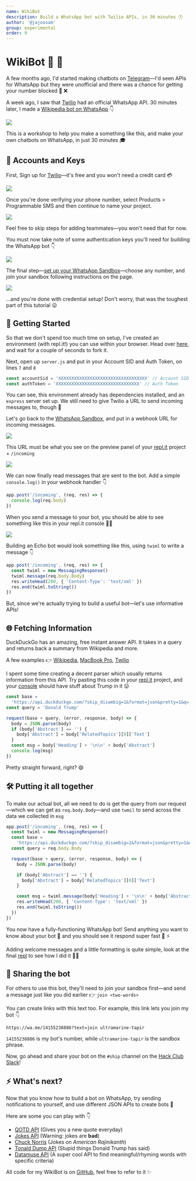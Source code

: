```yaml
---
name: WikiBot
description: Build a WhatsApp bot with Twilio APIs, in 30 minutes 🕐
author: '@jajoosam'
group: experimental
order: 9
---
```


# WikiBot 💬 🤖

A few months ago, I'd started making chatbots on [Telegram](https://t.me)—I'd seen APIs for WhatsApp but they were unofficial and there was a chance for getting your number blocked 📱 ❌

A week ago, I saw that [Twilio](https://twilio.com) had an official WhatsApp API. 30 minutes later, I made a [Wikipedia bot on WhatsApp](https://wikibot.4ty2.fun) 👇

![](img/demo.png)

This is a workshop to help you make a something like this, and make your own chatbots on WhatsApp, in just 30 minutes 🎓

## 🔑 Accounts and Keys

First, Sign up for [Twilio](https://www.twilio.com/try-twilio)—it's free and you won't need a credit card 💳

![](img/twilio_signup.png)

Once you're done verifying your phone number, select Products > Programmable SMS and then continue to name your project.

![](img/twilio_products.png)

Feel free to skip steps for adding teammates—you won't need that for now.

You must now take note of some authentication keys you'll need for building the WhatsApp bot 👇

![](img/auth_token.png)

The final step—[set up your WhatsApp Sandbox](https://www.twilio.com/console/sms/whatsapp/sandbox)—choose any number, and join your sandbox following instructions on the page.

![](img/whatsapp_sandbox.png)

…and you're done with credential setup! Don't worry, that was the toughest part of this tutorial 😛

## 🚀 Getting Started

So that we don't spend too much time on setup, I've created an environment (with repl.it!) you can use within your browser. Head over [here](https://repl.it/@jajoosam/wikibot-start), and wait for a couple of seconds to fork it.

Next, open up `server.js` and put in your Account SID and Auth Token, on lines `7` and `8`

```js
const accountSid = 'XXXXXXXXXXXXXXXXXXXXXXXXXXXXXXXXXX' // Account SID
const authToken = 'XXXXXXXXXXXXXXXXXXXXXXXXXXXXXXXX' // Auth Token
```

You can see, this environment already has dependencies installed, and an `express` server set up. We still need to give Twilio a URL to send incoming messages to, though 🔗

Let's go back to the [WhatsApp Sandbox](https://www.twilio.com/console/sms/whatsapp/sandbox), and put in a webhook URL for incoming messages.

![](img/sandbox_webhook_url.png)

This URL must be what you see on the preview panel of your [repl.it](http://repl.it) project + `/incoming`

![](img/replit_url.png)

We can now finally read messages that are sent to the bot. Add a simple `console.log()` in your webhook handler 👇

```js
app.post('/incoming', (req, res) => {
  console.log(req.body)
})
```

When you send a message to your bot, you should be able to see something like this in your repl.it console 👨‍💻

![](img/app_running.png)

Building an Echo bot would look something like this, using `twiml` to write a message 👇

```js
app.post('/incoming', (req, res) => {
  const twiml = new MessagingResponse()
  twiml.message(req.body.Body)
  res.writeHead(200, { 'Content-Type': 'text/xml' })
  res.end(twiml.toString())
})
```

But, since we're actually trying to build a useful bot—let's use informative APIs!

## 🌐 Fetching Information

DuckDuckGo has an amazing, free instant answer API. It takes in a query and returns back a summary from Wikipedia and more.

A few examples 👉 [Wikipedia](https://api.duckduckgo.com/?skip_disambig=1&format=json&pretty=1&q=Wikipedia), [MacBook Pro](https://api.duckduckgo.com/?skip_disambig=1&format=json&pretty=1&q=MacBook%20Pro), [Twilio](https://api.duckduckgo.com/?skip_disambig=1&format=json&pretty=1&q=Twilio)

I spent some time creating a decent parser which usually returns information from this API. Try pasting this code in your [repl.it](http://repl.it) project, and your [console](https://dsh.re/f7477c) should have stuff about Trump in it 😛

```js
const base =
  'https://api.duckduckgo.com/?skip_disambig=1&format=json&pretty=1&q='
const query = 'Donald Trump'

request(base + query, (error, response, body) => {
  body = JSON.parse(body)
  if (body['Abstract'] == '') {
    body['Abstract'] = body['RelatedTopics'][0]['Text']
  }
  const msg = body['Heading'] + '\n\n' + body['Abstract']
  console.log(msg)
})
```

Pretty straight forward, right? 😄

## 🛠️ Putting it all together

To make our actual bot, all we need to do is get the query from our request—which we can get as `req.body.Body`—and use `twmil` to send across the data we collected in `msg`

```js
app.post('/incoming', (req, res) => {
  const twiml = new MessagingResponse()
  const base =
    'https://api.duckduckgo.com/?skip_disambig=1&format=json&pretty=1&q='
  const query = req.body.Body

  request(base + query, (error, response, body) => {
    body = JSON.parse(body)

    if (body['Abstract'] == '') {
      body['Abstract'] = body['RelatedTopics'][0]['Text']
    }

    const msg = twiml.message(body['Heading'] + '\n\n' + body['Abstract'])
    res.writeHead(200, { 'Content-Type': 'text/xml' })
    res.end(twiml.toString())
  })
})
```

You now have a fully-functioning WhatsApp bot! Send anything you want to know about your bot 🤖 and you should see it respond super fast 💬 ⚡

Adding welcome messages and a little formatting is quite simple, look at the final [repl](https://repl.it/@jajoosam/wikibot) to see how I did it 👨‍💻

## 🔗 Sharing the bot

For others to use this bot, they'll need to join your sandbox first—and send a message just like you did earlier 👉 `join <two-words>`

You can create links with this text too. For example, this link lets you join my bot 👇

    https://wa.me/14155238886?text=join ultramarine-tapir

`14155238886` is my bot's number, while `ultramarine-tapir` is the sandbox phrase.

Now, go ahead and share your bot on the `#ship` channel on the [Hack Club Slack](https://slack.hackclub.com)!

## ⚡ What's next?

Now that you know how to build a bot on WhatsApp, try sending notifications to yourself, and use different JSON APIs to create bots 🤖

Here are some you can play with 👇

- [QOTD API](https://favqs.com/api/qotd) (Gives you a new quote everyday)
- [Jokes API](https://08ad1pao69.execute-api.us-east-1.amazonaws.com/dev/random_joke) (Warning: jokes are **bad**)
- [Chuck Norris](https://api.chucknorris.io/jokes/random) (Jokes on _American Rajinikanth_)
- [Tonald Dump API](https://api.tronalddump.io/random/quote) (Stupid things Donald Trump has said)
- [Datamuse API](https://www.datamuse.com/api) (A super cool API to find meaningful/rhyming words with specific criteria)

All code for my WikiBot is on [GitHub](https://github.com/jajoosam/wikibot), feel free to refer to it ✨
